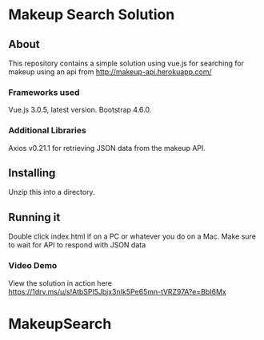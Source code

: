 # Makeup Search Solution

## About
This repository contains a simple solution using vue.js for searching for makeup using an api from http://makeup-api.herokuapp.com/

### Frameworks used
Vue.js 3.0.5, latest version.
Bootstrap 4.6.0.

### Additional Libraries
Axios v0.21.1 for retrieving JSON data from the makeup API.

## Installing
Unzip this into a directory.

## Running it
Double click index.html if on a PC or whatever you do on a Mac.  Make sure to wait for API to respond with JSON data

### Video Demo
View the solution in action here https://1drv.ms/u/s!AtbSPl5Jbjx3nIk5Pe65mn-tVRZ97A?e=BbI6Mx
# MakeupSearch

